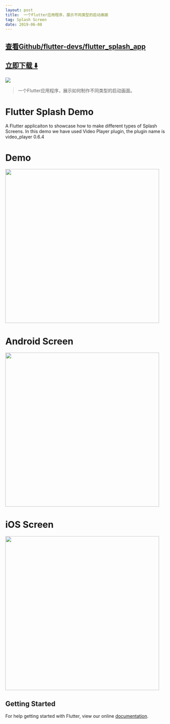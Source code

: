 ```yaml
---
layout: post
title:  一个Flutter应用程序，展示不同类型的启动画面
tag: Splash Screen
date: 2019-06-08
---
```


 

## [查看Github/flutter-devs/flutter_splash_app](http://github.com/flutter-devs/flutter_splash_app)
## [立即下载 ️⬇️ ](https://codeload.github.com/flutter-devs/flutter_splash_app/zip/master) 


 
![](https://flutterawesome.com/content/images/2018/12/Flutter-Splash-Demo.jpg)
 
>
> 一个Flutter应用程序，展示如何制作不同类型的启动画面。
>

 
# Flutter Splash Demo

A Flutter applicaiton to showcase how to make different types of Splash Screens. In this demo we have used Video Player plugin, the plugin name is video_player 0.6.4

# Demo
<img height="480px" src="https://github.com/Aeologic/flutter_splash_app/blob/master/screens/flutter_splash_demo.gif"/>



# Android Screen
<img height="480px" src="https://github.com/Aeologic/flutter_splash_app/blob/master/screens/Android1.jpg"/>


# iOS Screen
<img height="480px" src="https://github.com/Aeologic/flutter_splash_app/blob/master/screens/iPhone1.jpg"/>


## Getting Started

For help getting started with Flutter, view our online
[documentation](https://flutter.io/).

